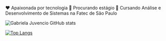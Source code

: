 ❤ Apaixonada por tecnologia
👀 Procurando estágio
📖 Cursando Análise e Desenvolvimento de Sistemas na Fatec de São Paulo

![Gabriela Juvencio GitHub stats](https://github-readme-stats.vercel.app/api?username=Umagabs&show_icons=true&theme=panda&count_private=true)

[![Top Langs](https://github-readme-stats.vercel.app/api/top-langs/?username=Umagabs&layout=compact)](https://github.com/Umagabs/github-readme-stats)
